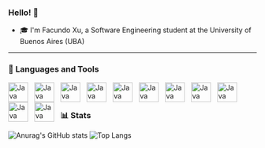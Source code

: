 ### Hello! 👋

* 🎓 I'm Facundo Xu, a Software Engineering student at the University of Buenos Aires (UBA)
  
---

### :toolbox: Languages and Tools

<img  align="left" alt="Java" width="40px" style="padding-right:10px" src="https://cdn.jsdelivr.net/gh/devicons/devicon@latest/icons/python/python-original.svg" />
<img  align="left" alt="Java" width="40px" style="padding-right:10px" src="https://cdn.jsdelivr.net/gh/devicons/devicon@latest/icons/c/c-original.svg" />
<img  align="left" alt="Java" width="40px" style="padding-right:10px" src="https://cdn.jsdelivr.net/gh/devicons/devicon@latest/icons/go/go-original.svg" />
<img  align="left" alt="Java" width="40px" style="padding-right:10px" src="https://cdn.jsdelivr.net/gh/devicons/devicon@latest/icons/java/java-original.svg" />
<img  align="left" alt="Java" width="40px" style="padding-right:10px" src="https://cdn.jsdelivr.net/gh/devicons/devicon@latest/icons/html5/html5-original.svg" />
<img  align="left" alt="Java" width="40px" style="padding-right:10px" src="https://cdn.jsdelivr.net/gh/devicons/devicon@latest/icons/css3/css3-original.svg" />
<img  align="left" alt="Java" width="40px" style="padding-right:10px" src="https://cdn.jsdelivr.net/gh/devicons/devicon@latest/icons/javascript/javascript-original.svg" />
<img  align="left" alt="Java" width="40px" style="padding-right:10px" src="https://cdn.jsdelivr.net/gh/devicons/devicon@latest/icons/azuresqldatabase/azuresqldatabase-original.svg" />
<img  align="left" alt="Java" width="40px" style="padding-right:10px" src="https://cdn.jsdelivr.net/gh/devicons/devicon@latest/icons/linux/linux-original.svg" />
<img  align="left" alt="Java" width="40px" style="padding-right:10px" src="https://cdn.jsdelivr.net/gh/devicons/devicon@latest/icons/git/git-original.svg" />
<img  align="left" alt="Java" width="40px" style="padding-right:10px" src="https://cdn.jsdelivr.net/gh/devicons/devicon@latest/icons/github/github-original.svg" />
<br />

# 

### :bar_chart: Stats

![Anurag's GitHub stats](https://github-readme-stats.vercel.app/api?username=FacundoXu&theme=outrun&show_icons=true) ![Top Langs](https://github-readme-stats.vercel.app/api/top-langs/?username=FacundoXu&theme=outrun&layout=compact)

